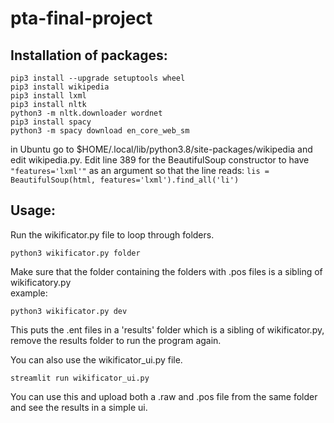 # pta-final-project

## Installation of packages:
```commandline
pip3 install --upgrade setuptools wheel
pip3 install wikipedia
pip3 install lxml
pip3 install nltk
python3 -m nltk.downloader wordnet
pip3 install spacy
python3 -m spacy download en_core_web_sm
```
in Ubuntu go to $HOME/.local/lib/python3.8/site-packages/wikipedia
and edit wikipedia.py. Edit line 389 for the BeautifulSoup constructor
to have ```"features='lxml'"``` as an argument so that the line reads:
```lis = BeautifulSoup(html, features='lxml').find_all('li')```
## Usage:
Run the wikificator.py file to loop through folders.
```commandline
python3 wikificator.py folder
```
Make sure that the folder containing the folders with .pos files is a sibling of wikificatory.py  
example:
```commandline
python3 wikificator.py dev
```

This puts the .ent files in a 'results' folder which is a sibling of wikificator.py, remove the results folder to run the program again.

You can also use the wikificator_ui.py file.  
```commandline
streamlit run wikificator_ui.py
```

You can use this and upload both a .raw and .pos file from the same folder and see the results in a simple ui.